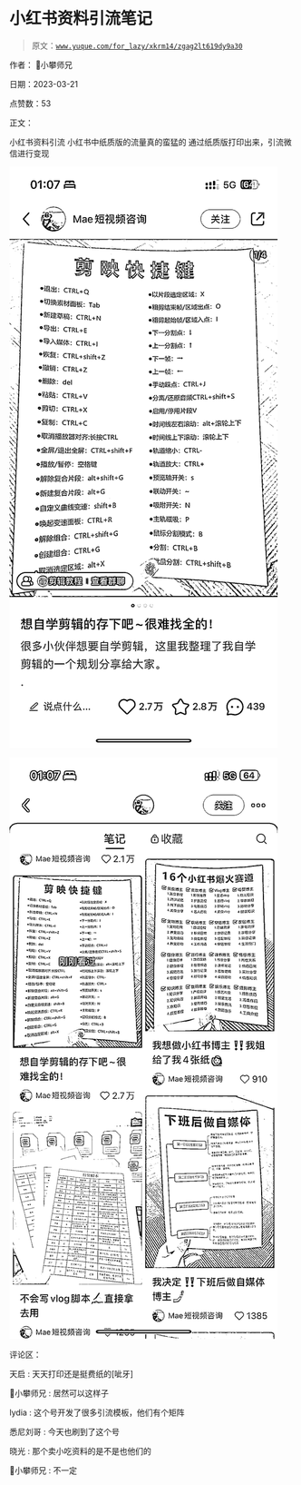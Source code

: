 # 小红书资料引流笔记

> 原文：[`www.yuque.com/for_lazy/xkrm14/zgag2lt619dy9a30`](https://www.yuque.com/for_lazy/xkrm14/zgag2lt619dy9a30)

作者： 📌小攀师兄

日期：2023-03-21

点赞数：53

正文：

小红书资料引流 小红书中纸质版的流量真的蛮猛的 通过纸质版打印出来，引流微信进行变现

![](img/ebedc7d3aaf428bba327865335b79dd0.png)  

![](img/70537952e2f4d133aa957c490ce05930.png)  

评论区：

天启 : 天天打印还是挺费纸的[呲牙]

📌小攀师兄 : 居然可以这样子

lydia : 这个号开发了很多引流模板，他们有个矩阵

悉尼刘哥 : 今天也刷到了这个号

晓光 : 那个卖小吃资料的是不是也他们的

📌小攀师兄 : 不一定

